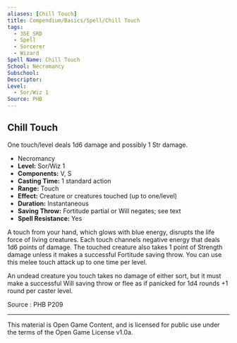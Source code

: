 ```yaml
---
aliases: [Chill Touch]
title: Compendium/Basics/Spell/Chill Touch
tags: 
  - 35E_SRD
  - Spell
  - Sorcerer
  - Wizard
Spell Name: Chill Touch
School: Necromancy
Subschool: 
Descriptor: 
Level:
  - Sor/Wiz 1
Source: PHB
---
```


## Chill Touch

One touch/level deals 1d6 damage and possibly 1 Str damage.

*   Necromancy
*   **Level:** Sor/Wiz 1
*   **Components:** V, S
*   **Casting Time:** 1 standard action
*   **Range:** Touch
*   **Effect:** Creature or creatures touched (up to one/level)
*   **Duration:** Instantaneous
*   **Saving Throw:** Fortitude partial or Will negates; see text
*   **Spell Resistance:** Yes

A touch from your hand, which glows with blue energy, disrupts the life force of living creatures. Each touch channels negative energy that deals 1d6 points of damage. The touched creature also takes 1 point of Strength damage unless it makes a successful Fortitude saving throw. You can use this melee touch attack up to one time per level.

An undead creature you touch takes no damage of either sort, but it must make a successful Will saving throw or flee as if panicked for 1d4 rounds +1 round per caster level.

Source : PHB P209

---

This material is Open Game Content, and is licensed for public use under  
the terms of the Open Game License v1.0a.
